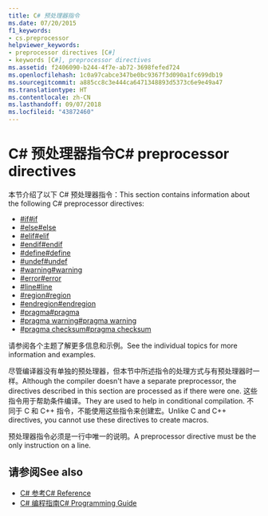 ```yaml
---
title: C# 预处理器指令
ms.date: 07/20/2015
f1_keywords:
- cs.preprocessor
helpviewer_keywords:
- preprocessor directives [C#]
- keywords [C#], preprocessor directives
ms.assetid: f2406090-b244-4f7e-ab72-3698fefed724
ms.openlocfilehash: 1c0a97cabce347be0bc9367f3d090a1fc699db19
ms.sourcegitcommit: a885cc8c3e444ca6471348893d5373c6e9e49a47
ms.translationtype: HT
ms.contentlocale: zh-CN
ms.lasthandoff: 09/07/2018
ms.locfileid: "43872460"
---
```

# <a name="c-preprocessor-directives"></a><span data-ttu-id="7b00f-102">C# 预处理器指令</span><span class="sxs-lookup"><span data-stu-id="7b00f-102">C# preprocessor directives</span></span>
<span data-ttu-id="7b00f-103">本节介绍了以下 C# 预处理器指令：</span><span class="sxs-lookup"><span data-stu-id="7b00f-103">This section contains information about the following C# preprocessor directives:</span></span>

- [<span data-ttu-id="7b00f-104">#if</span><span class="sxs-lookup"><span data-stu-id="7b00f-104">#if</span></span>](../../../csharp/language-reference/preprocessor-directives/preprocessor-if.md)
- [<span data-ttu-id="7b00f-105">#else</span><span class="sxs-lookup"><span data-stu-id="7b00f-105">#else</span></span>](../../../csharp/language-reference/preprocessor-directives/preprocessor-else.md)
- [<span data-ttu-id="7b00f-106">#elif</span><span class="sxs-lookup"><span data-stu-id="7b00f-106">#elif</span></span>](../../../csharp/language-reference/preprocessor-directives/preprocessor-elif.md)
- [<span data-ttu-id="7b00f-107">#endif</span><span class="sxs-lookup"><span data-stu-id="7b00f-107">#endif</span></span>](../../../csharp/language-reference/preprocessor-directives/preprocessor-endif.md)
- [<span data-ttu-id="7b00f-108">#define</span><span class="sxs-lookup"><span data-stu-id="7b00f-108">#define</span></span>](../../../csharp/language-reference/preprocessor-directives/preprocessor-define.md)
- [<span data-ttu-id="7b00f-109">#undef</span><span class="sxs-lookup"><span data-stu-id="7b00f-109">#undef</span></span>](../../../csharp/language-reference/preprocessor-directives/preprocessor-undef.md)
- [<span data-ttu-id="7b00f-110">#warning</span><span class="sxs-lookup"><span data-stu-id="7b00f-110">#warning</span></span>](../../../csharp/language-reference/preprocessor-directives/preprocessor-warning.md)
- [<span data-ttu-id="7b00f-111">#error</span><span class="sxs-lookup"><span data-stu-id="7b00f-111">#error</span></span>](../../../csharp/language-reference/preprocessor-directives/preprocessor-error.md)
- [<span data-ttu-id="7b00f-112">#line</span><span class="sxs-lookup"><span data-stu-id="7b00f-112">#line</span></span>](../../../csharp/language-reference/preprocessor-directives/preprocessor-line.md)
- [<span data-ttu-id="7b00f-113">#region</span><span class="sxs-lookup"><span data-stu-id="7b00f-113">#region</span></span>](../../../csharp/language-reference/preprocessor-directives/preprocessor-region.md)
- [<span data-ttu-id="7b00f-114">#endregion</span><span class="sxs-lookup"><span data-stu-id="7b00f-114">#endregion</span></span>](../../../csharp/language-reference/preprocessor-directives/preprocessor-endregion.md)
- [<span data-ttu-id="7b00f-115">#pragma</span><span class="sxs-lookup"><span data-stu-id="7b00f-115">#pragma</span></span>](../../../csharp/language-reference/preprocessor-directives/preprocessor-pragma.md)
- [<span data-ttu-id="7b00f-116">#pragma warning</span><span class="sxs-lookup"><span data-stu-id="7b00f-116">#pragma warning</span></span>](../../../csharp/language-reference/preprocessor-directives/preprocessor-pragma-warning.md)
- [<span data-ttu-id="7b00f-117">#pragma checksum</span><span class="sxs-lookup"><span data-stu-id="7b00f-117">#pragma checksum</span></span>](../../../csharp/language-reference/preprocessor-directives/preprocessor-pragma-checksum.md)

<span data-ttu-id="7b00f-118">请参阅各个主题了解更多信息和示例。</span><span class="sxs-lookup"><span data-stu-id="7b00f-118">See the individual topics for more information and examples.</span></span>

<span data-ttu-id="7b00f-119">尽管编译器没有单独的预处理器，但本节中所述指令的处理方式与有预处理器时一样。</span><span class="sxs-lookup"><span data-stu-id="7b00f-119">Although the compiler doesn't have a separate preprocessor, the directives described in this section are processed as if there were one.</span></span> <span data-ttu-id="7b00f-120">这些指令用于帮助条件编译。</span><span class="sxs-lookup"><span data-stu-id="7b00f-120">They are used to help in conditional compilation.</span></span> <span data-ttu-id="7b00f-121">不同于 C 和 C++ 指令，不能使用这些指令来创建宏。</span><span class="sxs-lookup"><span data-stu-id="7b00f-121">Unlike C and C++ directives, you cannot use these directives to create macros.</span></span>

<span data-ttu-id="7b00f-122">预处理器指令必须是一行中唯一的说明。</span><span class="sxs-lookup"><span data-stu-id="7b00f-122">A preprocessor directive must be the only instruction on a line.</span></span>

## <a name="see-also"></a><span data-ttu-id="7b00f-123">请参阅</span><span class="sxs-lookup"><span data-stu-id="7b00f-123">See also</span></span>

- [<span data-ttu-id="7b00f-124">C# 参考</span><span class="sxs-lookup"><span data-stu-id="7b00f-124">C# Reference</span></span>](../../../csharp/language-reference/index.md)  
- [<span data-ttu-id="7b00f-125">C# 编程指南</span><span class="sxs-lookup"><span data-stu-id="7b00f-125">C# Programming Guide</span></span>](../../../csharp/programming-guide/index.md)
